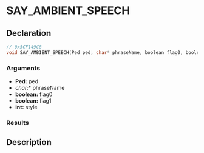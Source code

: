 # SAY_AMBIENT_SPEECH

## Declaration
```cpp
// 0x5CF149C8
void SAY_AMBIENT_SPEECH(Ped ped, char* phraseName, boolean flag0, boolean flag1, int style);
```

### Arguments
- **Ped:** ped
- **char*:** phraseName
- **boolean:** flag0
- **boolean:** flag1
- **int:** style

### Results

## Description
